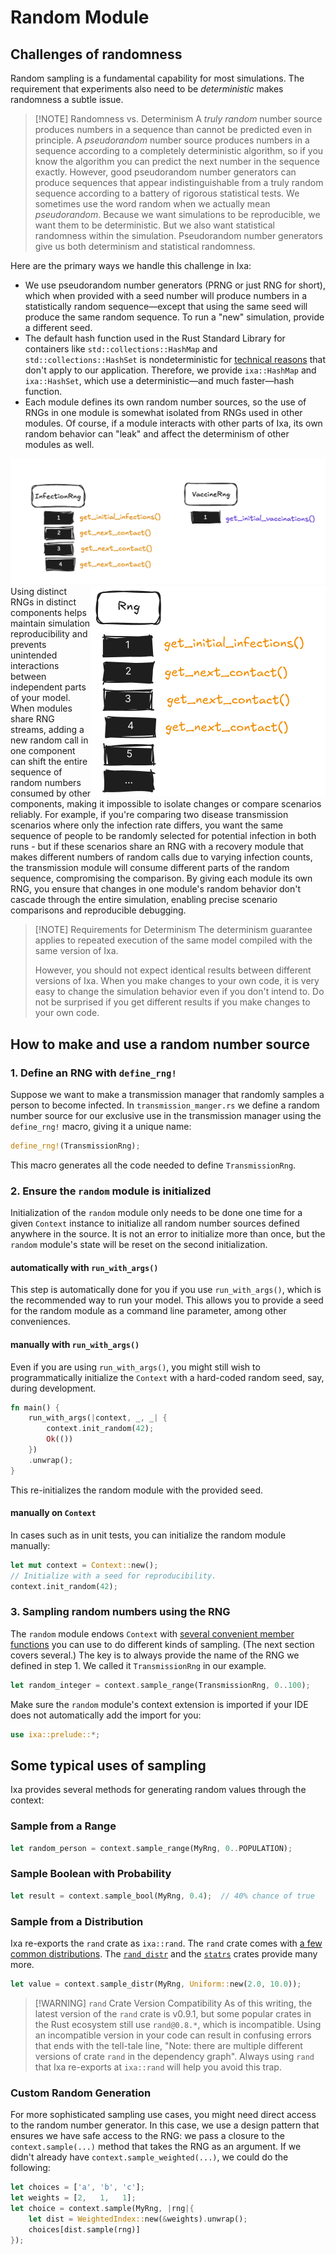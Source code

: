 # Random Module

## Challenges of randomness

Random sampling is a fundamental capability for most simulations. The requirement that experiments also need to be *deterministic* makes randomness a subtle issue.

> [!NOTE] Randomness vs. Determinism
> A *truly random* number source produces numbers in a sequence than cannot be predicted even in principle. A *pseudorandom* number source produces numbers in a sequence according to a completely deterministic algorithm, so if you know the algorithm you can predict the next number in the sequence exactly. However, good pseudorandom number generators can produce sequences that appear indistinguishable from a truly random sequence according to a battery of rigorous statistical tests. We sometimes use the word random when we actually mean *pseudorandom*.  Because we want simulations to be reproducible, we want them to be deterministic. But we also want statistical randomness within the simulation. Pseudorandom number generators give us both determinism and statistical randomness.

Here are the primary ways we handle this challenge in Ixa:

- We use pseudorandom number generators (PRNG or just RNG for short), which when provided with a seed number will produce numbers in a statistically random sequence—except that using the same seed will produce the same random sequence. To run a "new" simulation, provide a different seed.
- The default hash function used in the Rust Standard Library for containers like `std::collections::HashMap` and `std::collections::HashSet` is nondeterministic for [technical reasons](https://en.wikipedia.org/wiki/Collision_attack#Hash_flooding) that don't apply to our application. Therefore, we provide `ixa::HashMap` and `ixa::HashSet`, which use a deterministic—and much faster—hash function.
- Each module defines its own random number sources, so the use of RNGs in one module is somewhat isolated from RNGs used in other modules. Of course, if a module interacts with other parts of Ixa, its own random behavior can "leak" and affect the determinism of other modules as well.

![Illustration of distinct RNGs](../assets/rng1.png)<img src="../assets/rng2.gif" style="float: right; width:270; height: auto;" alt="Illustration of a shared RNG">
Using distinct RNGs in distinct components helps maintain simulation reproducibility and prevents unintended interactions between independent parts of your model. When modules share RNG streams, adding a new random call in one component can shift the entire sequence of random numbers consumed by other components, making it impossible to isolate changes or compare scenarios reliably. For example, if you're comparing two disease transmission scenarios where only the infection rate differs, you want the same sequence of people to be randomly selected for potential infection in both runs - but if these scenarios share an RNG with a recovery module that makes different numbers of random calls due to varying infection counts, the transmission module will consume different parts of the random sequence, compromising the comparison. By giving each module its own RNG, you ensure that changes in one module's random behavior don't cascade through the entire simulation, enabling precise scenario comparisons and reproducible debugging.

> [!NOTE] Requirements for Determinism
> The determinism guarantee applies to repeated execution of the same model compiled with the same version of Ixa.
>
> However, you should not expect identical results between different versions of Ixa. When you make changes to your own code, it is very easy to change the simulation behavior even if you don't intend to. Do not be surprised if you get different results if you make changes to your own code.

## How to make and use a random number source

### 1. Define an RNG with `define_rng!`

Suppose we want to make a transmission manager that randomly samples a person to become infected. In `transmission_manger.rs` we define a random number source for our exclusive use in the transmission manager using the `define_rng!` macro, giving it a unique name:

```rust
define_rng!(TransmissionRng);
```

This macro generates all the code needed to define `TransmissionRng`.

### 2. Ensure the `random` module is initialized

Initialization of the `random` module only needs to be done one time for a given `Context` instance to initialize all random number sources defined anywhere in the source. It is not an error to initialize more than once, but the `random` module's state will be reset on the second initialization.

#### automatically with `run_with_args()`

This step is automatically done for you if you use `run_with_args()`, which is the recommended way to run your model. This allows you to provide a seed for the random module as a command line parameter, among other conveniences.

#### manually with `run_with_args()`

Even if you are using `run_with_args()`, you might still wish to programmatically initialize the `Context` with a hard-coded random seed, say, during development.

```rust
fn main() {
    run_with_args(|context, _, _| {
        context.init_random(42);
        Ok(())
    })
    .unwrap();
}
```

This re-initializes the random module with the provided seed.

#### manually on `Context`

In cases such as in unit tests, you can initialize the random module manually:

```rust
let mut context = Context::new();
// Initialize with a seed for reproducibility.
context.init_random(42);
```

### 3. Sampling random numbers using the RNG

The `random` module endows `Context` with [several convenient member functions](https://ixa.rs/doc/ixa/random/trait.ContextRandomExt.html) you can use to do different kinds of sampling. (The next section covers several.) The key is to always provide the name of the RNG we defined in step 1. We called it `TransmissionRng` in our example.

```rust
let random_integer = context.sample_range(TransmissionRng, 0..100);
```

Make sure the `random` module's context extension is imported if your IDE does not automatically add the import for you:

```rust
use ixa::prelude::*;
```

## Some typical uses of sampling

Ixa provides several methods for generating random values through the context:

### Sample from a Range

```rust
let random_person = context.sample_range(MyRng, 0..POPULATION);
```

### Sample Boolean with Probability

```rust
let result = context.sample_bool(MyRng, 0.4);  // 40% chance of true
```

### Sample from a Distribution

Ixa re-exports the `rand` crate as `ixa::rand`. The `rand` crate comes with [a few common distributions](https://docs.rs/rand/0.8.5/rand/distributions/index.html). The [`rand_distr`](https://docs.rs/rand_distr/latest/rand_distr/) and the [`statrs`](https://docs.rs/statrs/latest/statrs/distribution/index.html) crates provide many more.

```rust
let value = context.sample_distr(MyRng, Uniform::new(2.0, 10.0));
```

> [!WARNING] `rand` Crate Version Compatibility
> As of this writing, the latest version of the `rand` crate is v0.9.1, but some popular crates in the Rust ecosystem still use `rand@0.8.*`, which is incompatible. Using an incompatible version in your code can result in confusing errors that ends with the tell-tale line, "Note: there are multiple different versions of crate `rand` in the dependency graph". Always using `rand` that Ixa re-exports at `ixa::rand` will help you avoid this trap.

### Custom Random Generation

For more sophisticated sampling use cases, you might need direct access to the random number generator. In this case, we use a design pattern that ensures we have safe access to the RNG: we pass a closure to the `context.sample(...)` method that takes the RNG as an argument. If we didn't already have `context.sample_weighted(...)`, we could do the following:

```rust
let choices = ['a', 'b', 'c'];
let weights = [2,   1,   1];
let choice = context.sample(MyRng, |rng|{
    let dist = WeightedIndex::new(&weights).unwrap();
    choices[dist.sample(rng)]
});
```
